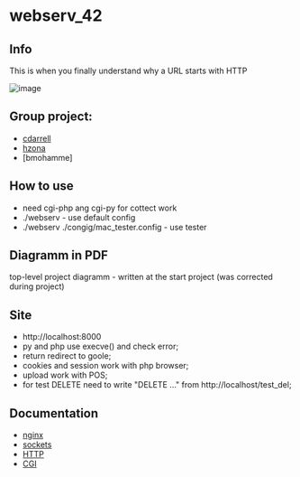 # webserv_42

## Info
This is when you finally understand why a URL starts with HTTP

![image](https://user-images.githubusercontent.com/94758944/165586165-030f045f-4ea9-49fc-8322-8fbff9b6cb21.png)

## Group project:
- [cdarrell](https://github.com/crowcbr)
- [hzona](https://github.com/maminparen)
- [bmohamme]


## How to use
- need cgi-php ang cgi-py for cottect work
- ./webserv - use default config
- ./webserv ./congig/mac_tester.config - use tester

## Diagramm in PDF
top-level project diagramm - written at the start project (was corrected during project)

## Site
- http://localhost:8000
- py and php use execve() and check error;
- return redirect to goole;
- cookies and session work with php browser;
- upload work with POS;
- for test DELETE need to write "DELETE ..." from http://localhost/test_del;

## Documentation
- [nginx](https://nginx.org/ru/docs/http/ngx_http_core_module.html)
- [sockets](https://www.rsdn.org/article/unix/sockets.xml)
- [HTTP](https://developer.mozilla.org/ru/docs/Web/HTTP)
- [CGI](http://www.wijata.com/cgi/cgispec.html#4.0)
